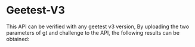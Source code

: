 # Geetest-V3
This API can be verified with any geetest v3 version, By uploading the two parameters of gt and challenge to the API, the following results can be obtained:
